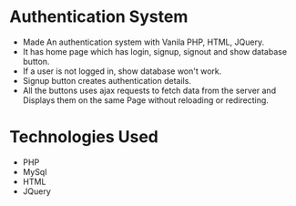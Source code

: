 # Authentication System
- Made An authentication system with Vanila PHP, HTML, JQuery.
- It has home page which has login, signup, signout and show database button.
- If a user is not logged in, show database won't work.
- Signup button creates authentication details.
- All the buttons uses ajax requests to fetch data from the server and Displays them on the same Page without reloading or redirecting.
# Technologies Used
- PHP
- MySql
- HTML
- JQuery
